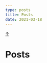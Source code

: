 ```yaml
---
type: posts
title: Posts
date: 2021-03-18
---
```


<a class="top-link hide" href="#top">↑</a>
<a name="top"></a>

# Posts
